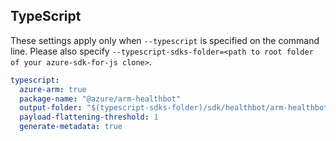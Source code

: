 ## TypeScript

These settings apply only when `--typescript` is specified on the command line.
Please also specify `--typescript-sdks-folder=<path to root folder of your azure-sdk-for-js clone>`.

```yaml $(typescript)
typescript:
  azure-arm: true
  package-name: "@azure/arm-healthbot"
  output-folder: "$(typescript-sdks-folder)/sdk/healthbot/arm-healthbot"
  payload-flattening-threshold: 1
  generate-metadata: true
```

